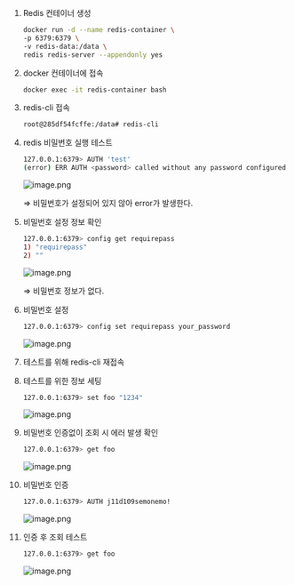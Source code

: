 1. Redis 컨테이너 생성
    
    ```bash
    docker run -d --name redis-container \
    -p 6379:6379 \
    -v redis-data:/data \
    redis redis-server --appendonly yes
    ```
    
2. docker 컨테이너에 접속
    
    ```bash
    docker exec -it redis-container bash
    ```
    
3. redis-cli 접속
    
    ```bash
    root@285df54fcffe:/data# redis-cli
    ```
    
4. redis 비밀번호 실행 테스트
    
    ```bash
    127.0.0.1:6379> AUTH 'test'
    (error) ERR AUTH <password> called without any password configured for the default user. Are you sure your configuration is correct?
    ```
    
    ![image.png](https://prod-files-secure.s3.us-west-2.amazonaws.com/016eec1c-2eaf-4365-9453-c1cd98dc23a6/6cead2d0-6a70-45b9-8f90-4109fc8de773/image.png)
    
    ⇒ 비밀번호가 설정되어 있지 않아 error가 발생한다.
    
5. 비밀번호 설정 정보 확인
    
    ```bash
    127.0.0.1:6379> config get requirepass
    1) "requirepass"
    2) ""
    ```
    
    ![image.png](https://prod-files-secure.s3.us-west-2.amazonaws.com/016eec1c-2eaf-4365-9453-c1cd98dc23a6/38d61a21-b99f-4cd3-b25a-529d563cfcc1/image.png)
    
    ⇒ 비밀번호 정보가 없다.
    
6. 비밀번호 설정
    
    ```bash
    127.0.0.1:6379> config set requirepass your_password
    ```
    
    ![image.png](https://prod-files-secure.s3.us-west-2.amazonaws.com/016eec1c-2eaf-4365-9453-c1cd98dc23a6/127f1bcd-91d2-48ff-99f8-4dbe16bfae10/image.png)
    
7. 테스트를 위해 redis-cli 재접속
8. 테스트를 위한 정보 세팅
    
    ```bash
    127.0.0.1:6379> set foo "1234"
    ```
    
    ![image.png](https://prod-files-secure.s3.us-west-2.amazonaws.com/016eec1c-2eaf-4365-9453-c1cd98dc23a6/2f8742a7-d386-4ecd-b605-bea9abf846e6/image.png)
    
9. 비밀번호 인증없이 조회 시 에러 발생 확인
    
    ```bash
    127.0.0.1:6379> get foo
    ```
    
    ![image.png](https://prod-files-secure.s3.us-west-2.amazonaws.com/016eec1c-2eaf-4365-9453-c1cd98dc23a6/9cb48ecf-80d8-4a60-964a-142cb1536389/image.png)
    
10. 비밀번호 인증
    
    ```bash
    127.0.0.1:6379> AUTH j11d109semonemo!
    ```
    
    ![image.png](https://prod-files-secure.s3.us-west-2.amazonaws.com/016eec1c-2eaf-4365-9453-c1cd98dc23a6/15d64aab-7cf2-4f2f-ae7e-974b52e52082/image.png)
    
11. 인증 후 조회 테스트
    
    ```bash
    127.0.0.1:6379> get foo
    ```
    
    ![image.png](https://prod-files-secure.s3.us-west-2.amazonaws.com/016eec1c-2eaf-4365-9453-c1cd98dc23a6/b871deef-56bd-462d-9cbb-281ba5cda1a4/image.png)